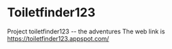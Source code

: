 # Toiletfinder123
Project toiletfinder123 -- the adventures
The web link is https://toiletfinder123.appspot.com/
